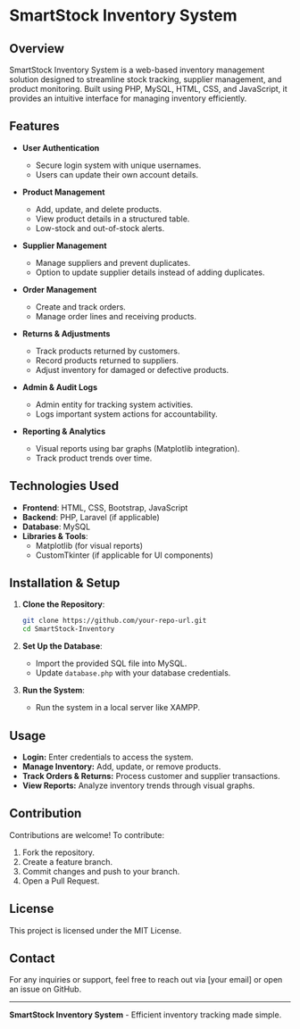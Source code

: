 # SmartStock Inventory System

## Overview

SmartStock Inventory System is a web-based inventory management solution designed to streamline stock tracking, supplier management, and product monitoring. Built using PHP, MySQL, HTML, CSS, and JavaScript, it provides an intuitive interface for managing inventory efficiently.

## Features

- **User Authentication**

  - Secure login system with unique usernames.
  - Users can update their own account details.

- **Product Management**

  - Add, update, and delete products.
  - View product details in a structured table.
  - Low-stock and out-of-stock alerts.

- **Supplier Management**

  - Manage suppliers and prevent duplicates.
  - Option to update supplier details instead of adding duplicates.

- **Order Management**

  - Create and track orders.
  - Manage order lines and receiving products.

- **Returns & Adjustments**

  - Track products returned by customers.
  - Record products returned to suppliers.
  - Adjust inventory for damaged or defective products.

- **Admin & Audit Logs**

  - Admin entity for tracking system activities.
  - Logs important system actions for accountability.

- **Reporting & Analytics**

  - Visual reports using bar graphs (Matplotlib integration).
  - Track product trends over time.

## Technologies Used

- **Frontend**: HTML, CSS, Bootstrap, JavaScript
- **Backend**: PHP, Laravel (if applicable)
- **Database**: MySQL
- **Libraries & Tools**:
  - Matplotlib (for visual reports)
  - CustomTkinter (if applicable for UI components)

## Installation & Setup

1. **Clone the Repository**:

   ```sh
   git clone https://github.com/your-repo-url.git
   cd SmartStock-Inventory
   ```

2. **Set Up the Database**:

   - Import the provided SQL file into MySQL.
   - Update `database.php` with your database credentials.

3. **Run the System**:
   - Run the system in a local server like XAMPP.

## Usage

- **Login:** Enter credentials to access the system.
- **Manage Inventory:** Add, update, or remove products.
- **Track Orders & Returns:** Process customer and supplier transactions.
- **View Reports:** Analyze inventory trends through visual graphs.

## Contribution

Contributions are welcome! To contribute:

1. Fork the repository.
2. Create a feature branch.
3. Commit changes and push to your branch.
4. Open a Pull Request.

## License

This project is licensed under the MIT License.

## Contact

For any inquiries or support, feel free to reach out via [your email] or open an issue on GitHub.

---

**SmartStock Inventory System** - Efficient inventory tracking made simple.

